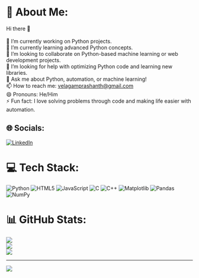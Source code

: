 # 💫 About Me:
Hi there 👋<br><br> 🔭 I’m currently working on Python projects.<br> 🌱 I’m currently learning advanced Python concepts.<br> 👯 I’m looking to collaborate on Python-based machine learning or web development projects.<br> 🤔 I’m looking for help with optimizing Python code and learning new libraries.<br> 💬 Ask me about Python, automation, or machine learning!<br>📫 How to reach me: velagamprashanth@gmail.com<br> 😄 Pronouns: He/Him<br> ⚡ Fun fact: I love solving problems through code and making life easier with automation.<br>


## 🌐 Socials:
[![LinkedIn](https://img.shields.io/badge/LinkedIn-%230077B5.svg?logo=linkedin&logoColor=white)](https://linkedin.com/in/https://www.linkedin.com/in/prashanth-velagam-4b2a731a6/) 

# 💻 Tech Stack:
![Python](https://img.shields.io/badge/python-3670A0?style=for-the-badge&logo=python&logoColor=ffdd54) ![HTML5](https://img.shields.io/badge/html5-%23E34F26.svg?style=for-the-badge&logo=html5&logoColor=white) ![JavaScript](https://img.shields.io/badge/javascript-%23323330.svg?style=for-the-badge&logo=javascript&logoColor=%23F7DF1E) ![C](https://img.shields.io/badge/c-%2300599C.svg?style=for-the-badge&logo=c&logoColor=white) ![C++](https://img.shields.io/badge/c++-%2300599C.svg?style=for-the-badge&logo=c%2B%2B&logoColor=white) ![Matplotlib](https://img.shields.io/badge/Matplotlib-%23ffffff.svg?style=for-the-badge&logo=Matplotlib&logoColor=black) ![Pandas](https://img.shields.io/badge/pandas-%23150458.svg?style=for-the-badge&logo=pandas&logoColor=white) ![NumPy](https://img.shields.io/badge/numpy-%23013243.svg?style=for-the-badge&logo=numpy&logoColor=white)
# 📊 GitHub Stats:
![](https://github-readme-stats.vercel.app/api?username=Velagamprashanth&theme=transparent&hide_border=false&include_all_commits=false&count_private=false)<br/>
![](https://github-readme-streak-stats.herokuapp.com/?user=Velagamprashanth&theme=transparent&hide_border=false)<br/>
![](https://github-readme-stats.vercel.app/api/top-langs/?username=Velagamprashanth&theme=transparent&hide_border=false&include_all_commits=false&count_private=false&layout=compact)

---
[![](https://visitcount.itsvg.in/api?id=Velagamprashanth&icon=0&color=0)](https://visitcount.itsvg.in)

<!-- Proudly created with GPRM ( https://gprm.itsvg.in ) -->
